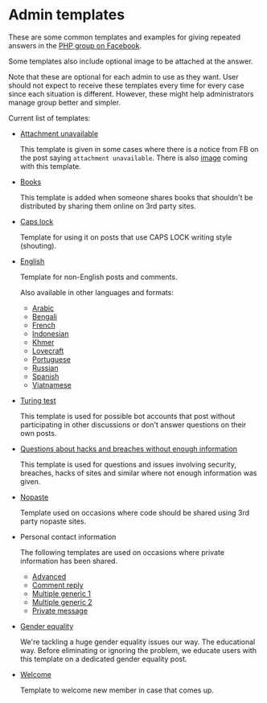 # Admin templates

These are some common templates and examples for giving repeated answers in the
[PHP group on Facebook](https://www.facebook.com/groups/2204685680/).

Some templates also include optional image to be attached at the answer.

Note that these are optional for each admin to use as they want. User should not
expect to receive these templates every time for every case since each situation
is different. However, these might help administrators manage group better and
simpler.

Current list of templates:

* [Attachment unavailable](attachment-unavailable.txt)

  This template is given in some cases where there is a notice from FB on the
  post saying `attachment unavailable`. There is also
  [image](attachment-unavailable.png) coming with this template.

* [Books](books.txt)

  This template is added when someone shares books that shouldn't be distributed
  by sharing them online on 3rd party sites.

* [Caps lock](caps-lock.txt)

  Template for using it on posts that use CAPS LOCK writing style (shouting).

* [English](english.txt)

  Template for non-English posts and comments.

  Also available in other languages and formats:

  * [Arabic](english-arabic.txt)
  * [Bengali](bengali.txt)
  * [French](english-french.txt)
  * [Indonesian](english-indonesian.txt)
  * [Khmer](english-khmer.txt)
  * [Lovecraft](english-lovecraft.txt)
  * [Portuguese](english-portuguese.txt)
  * [Russian](english-russian.txt)
  * [Spanish](english-spanish.txt)
  * [Viatnamese](english-viatnamese.txt)

* [Turing test](turing-test.txt)

  This template is used for possible bot accounts that post without participating
  in other discussions or don't answer questions on their own posts.

* [Questions about hacks and breaches without enough information](help-no-details-given.txt)

  This template is used for questions and issues involving security, breaches,
  hacks of sites and similar where not enough information was given.

* [Nopaste](nopaste.txt)

  Template used on occasions where code should be shared using 3rd party nopaste
  sites.

* Personal contact information

  The following templates are used on occasions where private information has
  been shared.

  * [Advanced](personal-contact-info-advanced.txt)
  * [Comment reply](personal-contact-info-comment-reply.txt)
  * [Multiple generic 1](personal-contact-info-multiple-generic-1.txt)
  * [Multiple generic 2](personal-contact-info-multiple-generic-2.txt)
  * [Private message](personal-contact-info-pm.txt)

* [Gender equality](gender-equality.txt)

  We're tackling a huge gender equality issues our way. The educational way.
  Before eliminating or ignoring the problem, we educate users with this template
  on a dedicated gender equality post.

* [Welcome](welcome.txt)

  Template to welcome new member in case that comes up.
